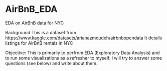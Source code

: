 # AirBnB_EDA
EDA on AirBnB data for NYC


Background
This is a dataset from https://www.kaggle.com/datasets/arianazmoudeh/airbnbopendata
It details listings for AirBnB rentals in NYC

Objective:
This is primarily to perfrom EDA (Exploratory Data Analysis) and to run some visualizations as a refresher to myself. I will try to answer some questions (see below) and write about them.
